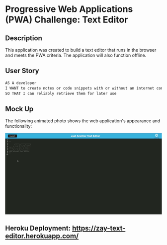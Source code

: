 # Progressive Web Applications (PWA) Challenge: Text Editor

## Description 
This application was created to build a text editor that runs in the browser and meets the PWA criteria. The application will also function offline. 

## User Story

```md
AS A developer
I WANT to create notes or code snippets with or without an internet connection
SO THAT I can reliably retrieve them for later use
```

## Mock Up 
The following animated photo shows the web application's appearance and functionality:

![Animated Gif](./client/src/images/texteditor.gif)

## Heroku Deployment: https://zay-text-editor.herokuapp.com/ 
